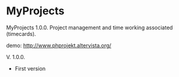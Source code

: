 # MyProjects

MyProjects 1.0.0.
Project management and time working associated (timecards).

demo: http://www.phprojekt.altervista.org/

V. 1.0.0. 
- First version

